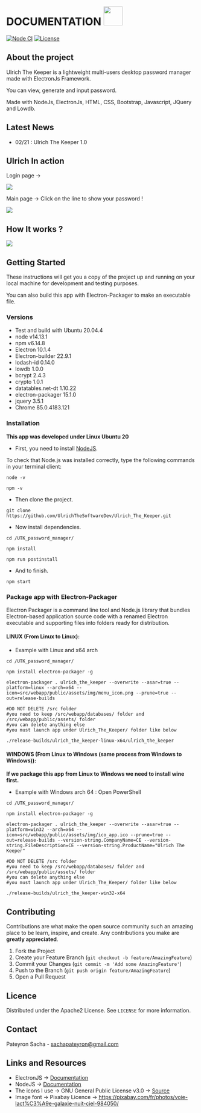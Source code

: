 # DOCUMENTATION <img src="src/webapp/public/assets/img/main_icon.png" width=50 />

[![Node CI](https://github.com/UlrichTheSoftwareDev/Ulrich_The_Keeper/actions/workflows/main.yml/badge.svg)](https://github.com/UlrichTheSoftwareDev/Ulrich_The_Keeper/actions/workflows/main.yml) [![License](https://img.shields.io/badge/License-Apache%202.0-blue.svg)](https://opensource.org/licenses/Apache-2.0)

## About the project

Ulrich The Keeper is a lightweight multi-users desktop password manager made with ElectronJs Framework.

You can view, generate and input password.

Made with NodeJs, ElectronJs, HTML, CSS, Bootstrap, Javascript, JQuery and Lowdb.

## Latest News

- 02/21 : Ulrich The Keeper 1.0

## Ulrich In action

Login page ->

<img src="src/webapp/public/assets/img/login_view.PNG" />

Main page -> Click on the line to show your password !

<img src="src/webapp/public/assets/img/search_view.PNG" />

## How It works ?

<img src="src/webapp/public/assets/img/ulrich_the_keeper_crypto_algo.png" />

## Getting Started

These instructions will get you a copy of the project up and running on your local machine for development and testing purposes.

You can also build this app with Electron-Packager to make an executable file.

### Versions

* Test and build with Ubuntu 20.04.4
* node v14.13.1
* npm  v6.14.8
* Electron 10.1.4
* Electron-builder 22.9.1
* lodash-id 0.14.0
* lowdb 1.0.0
* bcrypt 2.4.3
* crypto 1.0.1
* datatables.net-dt 1.10.22
* electron-packager 15.1.0
* jquery 3.5.1
* Chrome 85.0.4183.121


### Installation

**This app was developed under Linux Ubuntu 20**

* First, you need to install [NodeJS]( https://nodejs.org/en/download/).

To check that Node.js was installed correctly, type the following commands in your terminal client:

```
node -v

npm -v

```

* Then clone the project.

```
git clone https://github.com/UlrichTheSoftwareDev/Ulrich_The_Keeper.git
```

* Now install dependencies.

```
cd /UTK_password_manager/

npm install

npm run postinstall
```

* And to finish.

```
npm start
```

### Package app with Electron-Packager

Electron Packager is a command line tool and Node.js library that bundles Electron-based application source code with a renamed Electron executable and supporting files into folders ready for distribution.

#### LINUX (From Linux to Linux):

* Example with Linux and x64 arch

```
cd /UTK_password_manager/

npm install electron-packager -g

electron-packager . ulrich_the_keeper --overwrite --asar=true --platform=linux --arch=x64 --icon=src/webapp/public/assets/img/menu_icon.png --prune=true --out=release-builds

#DO NOT DELETE /src folder
#you need to keep /src/webapp/databases/ folder and /src/webapp/public/assets/ folder
#you can delete anything else
#you must launch app under Ulrich_The_Keeper/ folder like below

./release-builds/ulrich_the_keeper-linux-x64/ulrich_the_keeper
```

#### WINDOWS (From Linux to Windows (same process from Windows to Windows)):

**If we package this app from Linux to Windows we need to install wine first.**

* Example with Windows arch 64 : Open PowerShell

```
cd /UTK_password_manager/

npm install electron-packager -g

electron-packager . ulrich_the_keeper --overwrite --asar=true --platform=win32 --arch=x64 --icon=src/webapp/public/assets/img/ico_app.ico --prune=true --out=release-builds --version-string.CompanyName=CE --version-string.FileDescription=CE --version-string.ProductName="Ulrich The Keeper"

#DO NOT DELETE /src folder
#you need to keep /src/webapp/databases/ folder and /src/webapp/public/assets/ folder
#you can delete anything else
#you must launch app under Ulrich_The_Keeper/ folder like below

./release-builds/ulrich_the_keeper-win32-x64

```

## Contributing

Contributions are what make the open source community such an amazing place to be learn, inspire, and create. Any contributions you make are **greatly appreciated**.

1. Fork the Project
2. Create your Feature Branch (`git checkout -b feature/AmazingFeature`)
3. Commit your Changes (`git commit -m 'Add some AmazingFeature'`)
4. Push to the Branch (`git push origin feature/AmazingFeature`)
5. Open a Pull Request

## Licence

Distributed under the Apache2 License. See `LICENSE` for more information.

## Contact

Pateyron Sacha - sachapateyron@gmail.com

## Links and Resources

* ElectronJS -> [Documentation]( https://www.electronjs.org/)
* NodeJS -> [Documentation]( https://nodejs.org/)
* The icons I use -> GNU General Public License v3.0 -> [Source]( https://iconarchive.com/show/papirus-apps-icons-by-papirus-team/pingus-icon-icon.html)
* Image font -> Pixabay Licence -> https://pixabay.com/fr/photos/voie-lact%C3%A9e-galaxie-nuit-ciel-984050/
